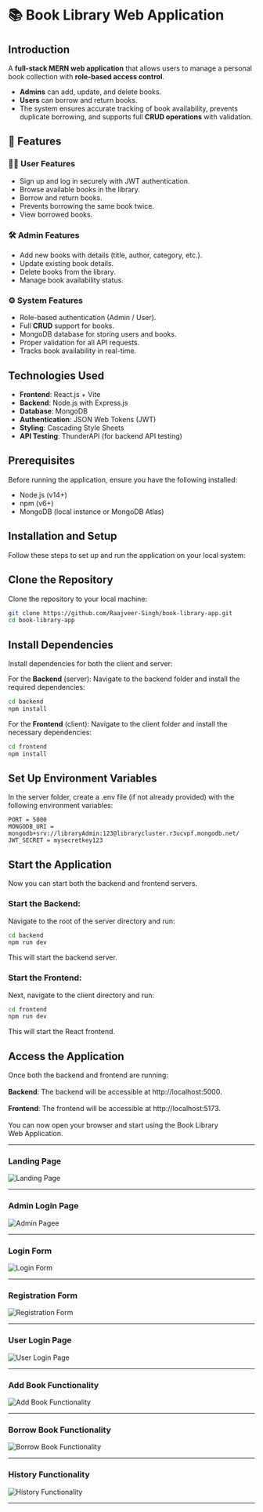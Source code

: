 # 📚 Book Library Web Application

## Introduction
A **full-stack MERN web application** that allows users to manage a personal book collection with **role-based access control**.  
- **Admins** can add, update, and delete books.  
- **Users** can borrow and return books.  
- The system ensures accurate tracking of book availability, prevents duplicate borrowing, and supports full **CRUD operations** with validation.

## 🚀 Features

### 👨‍💻 User Features
- Sign up and log in securely with JWT authentication.
- Browse available books in the library.
- Borrow and return books.
- Prevents borrowing the same book twice.
- View borrowed books.

### 🛠️ Admin Features
- Add new books with details (title, author, category, etc.).
- Update existing book details.
- Delete books from the library.
- Manage book availability status.

### ⚙️ System Features
- Role-based authentication (Admin / User).
- Full **CRUD** support for books.
- MongoDB database for storing users and books.
- Proper validation for all API requests.
- Tracks book availability in real-time.

## Technologies Used
- **Frontend**: React.js + Vite
- **Backend**: Node.js with Express.js
- **Database**: MongoDB
- **Authentication**: JSON Web Tokens (JWT)
- **Styling**: Cascading Style Sheets
- **API Testing**: ThunderAPI (for backend API testing)

## Prerequisites
Before running the application, ensure you have the following installed:

- Node.js (v14+)
- npm (v6+)
- MongoDB (local instance or MongoDB Atlas)

## Installation and Setup

Follow these steps to set up and run the application on your local system:

##  Clone the Repository

Clone the repository to your local machine:

```bash
git clone https://github.com/Raajveer-Singh/book-library-app.git
cd book-library-app
```
## Install Dependencies
Install dependencies for both the client and server:

For the **Backend** (server):
Navigate to the backend folder and install the required dependencies:

```bash
cd backend
npm install
```

For the **Frontend** (client):
Navigate to the client folder and install the necessary dependencies:

```bash
cd frontend
npm install
```

## Set Up Environment Variables
In the server folder, create a .env file (if not already provided) with the following environment variables:

``` .env
PORT = 5000
MONGODB_URI = mongodb+srv://libraryAdmin:123@librarycluster.r3ucvpf.mongodb.net/
JWT_SECRET = mysecretkey123
```

## Start the Application
Now you can start both the backend and frontend servers.

### Start the Backend:
Navigate to the root of the server directory and run:

```bash
cd backend
npm run dev
```
This will start the backend server.

### Start the Frontend:
Next, navigate to the client directory and run:

```bash
cd frontend
npm run dev
```
This will start the React frontend.

## Access the Application
Once both the backend and frontend are running:<br/><br/>
**Backend**: The backend will be accessible at http://localhost:5000.<br/><br/>
**Frontend**: The frontend will be accessible at http://localhost:5173.<br/><br/>
You can now open your browser and start using the Book Library Web Application.<br/> <hr/>

### Landing Page
![Landing Page](https://github.com/Raajveer-Singh/Task_Manager_App/blob/master/frontend/Screenshot%202024-11-29%20163831.png)
<br/> <hr/>

### Admin Login Page
![Admin Pagee](https://github.com/Raajveer-Singh/Task_Manager_App/blob/master/frontend/Screenshot%202024-11-29%20163901.png)
<br/> <hr/>

### Login Form
![Login Form](https://github.com/Raajveer-Singh/Task_Manager_App/blob/master/frontend/Screenshot%202024-11-29%20164034.png)
<br/> <hr/>

### Registration Form
![Registration Form](https://github.com/Raajveer-Singh/Task_Manager_App/blob/master/frontend/Screenshot%202024-11-29%20164216.png)
<br/> <hr/>

### User Login Page
![User Login Page](https://github.com/Raajveer-Singh/Task_Manager_App/blob/master/frontend/Screenshot%202024-11-29%20164216.png)
<br/> <hr/>

### Add Book Functionality
![Add Book Functionality](https://github.com/Raajveer-Singh/Task_Manager_App/blob/master/frontend/Screenshot%202024-11-29%20164216.png)
<br/> <hr/>

### Borrow Book Functionality
![Borrow Book Functionality](https://github.com/Raajveer-Singh/Task_Manager_App/blob/master/frontend/Screenshot%202024-11-29%20164216.png)
<br/> <hr/>

### History Functionality
![History Functionality](https://github.com/Raajveer-Singh/Task_Manager_App/blob/master/frontend/Screenshot%202024-11-29%20164216.png)
<br/> <hr/>



